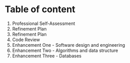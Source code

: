 # Table of content

1. Professional Self-Assessment
2. Refinement Plan
3. Refinement Plan
4. Code Review
5. Enhancement One - Software design and engineering
6. Enhancement Two - Algorithms and data structure   
7. Enhancement Three - Databases               
